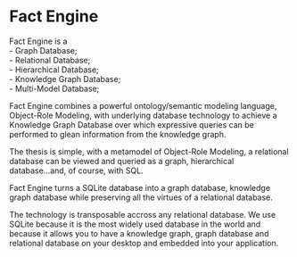 # Fact Engine

Fact Engine is a <br />
     - Graph Database; <br />
     - Relational Database; <br />
     - Hierarchical Database; <br />
     - Knowledge Graph Database; <br />
     - Multi-Model Database; <br />

Fact Engine combines a powerful ontology/semantic modeling language, Object-Role Modeling, with underlying database technology to achieve a Knowledge Graph Database over which expressive queries can be performed to glean information from the knowledge graph.

The thesis is simple, with a metamodel of Object-Role Modeling, a relational database can be viewed and queried as a graph, hierarchical database...and, of course, with SQL.

Fact Engine turns a SQLite database into a graph database, knowledge graph database while preserving all the virtues of a relational database.

The technology is transposable accross any relational database. We use SQLite because it is the most widely used database in the world and because it allows you to have a knowledge graph, graph database and relational database on your desktop and embedded into your application.



